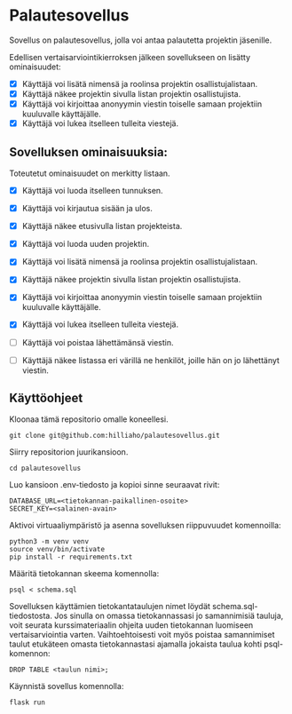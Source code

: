 # Palautesovellus

Sovellus on palautesovellus, jolla voi antaa palautetta projektin jäsenille. 

Edellisen vertaisarviointikierroksen jälkeen sovellukseen on lisätty ominaisuudet:
- [x] Käyttäjä voi lisätä nimensä ja roolinsa projektin osallistujalistaan.
- [x] Käyttäjä näkee projektin sivulla listan projektin osallistujista.
- [x] Käyttäjä voi kirjoittaa anonyymin viestin toiselle samaan projektiin kuuluvalle käyttäjälle.
- [x] Käyttäjä voi lukea itselleen tulleita viestejä.

## Sovelluksen ominaisuuksia:
Toteutetut ominaisuudet on merkitty listaan.
- [x] Käyttäjä voi luoda itselleen tunnuksen.
- [x] Käyttäjä voi kirjautua sisään ja ulos.
- [x] Käyttäjä näkee etusivulla listan projekteista. 
- [x] Käyttäjä voi luoda uuden projektin.
- [x] Käyttäjä voi lisätä nimensä ja roolinsa projektin osallistujalistaan.
- [x] Käyttäjä näkee projektin sivulla listan projektin osallistujista.
- [x] Käyttäjä voi kirjoittaa anonyymin viestin toiselle samaan projektiin kuuluvalle käyttäjälle.
- [x] Käyttäjä voi lukea itselleen tulleita viestejä.
- [ ] Käyttäjä voi poistaa lähettämänsä viestin.
- [ ] Käyttäjä näkee listassa eri värillä ne henkilöt, joille hän on jo lähettänyt viestin.



## Käyttöohjeet

Kloonaa tämä repositorio omalle koneellesi.

```
git clone git@github.com:hilliaho/palautesovellus.git
```

Siirry repositorion juurikansioon.

```
cd palautesovellus
```

Luo kansioon .env-tiedosto ja kopioi sinne seuraavat rivit:

```
DATABASE_URL=<tietokannan-paikallinen-osoite>
SECRET_KEY=<salainen-avain>
```

Aktivoi virtuaaliympäristö ja asenna sovelluksen riippuvuudet komennoilla:

```
python3 -m venv venv
source venv/bin/activate
pip install -r requirements.txt
```

Määritä tietokannan skeema komennolla:

```
psql < schema.sql
```

Sovelluksen käyttämien tietokantataulujen nimet löydät schema.sql-tiedostosta. Jos sinulla on omassa tietokannassasi jo samannimisiä tauluja, voit seurata kurssimateriaalin ohjeita uuden tietokannan luomiseen vertaisarviointia varten.
Vaihtoehtoisesti voit myös poistaa samannimiset taulut etukäteen omasta tietokannastasi ajamalla jokaista taulua kohti psql-komennon:

```
DROP TABLE <taulun nimi>;
```

Käynnistä sovellus komennolla:

```
flask run
```
